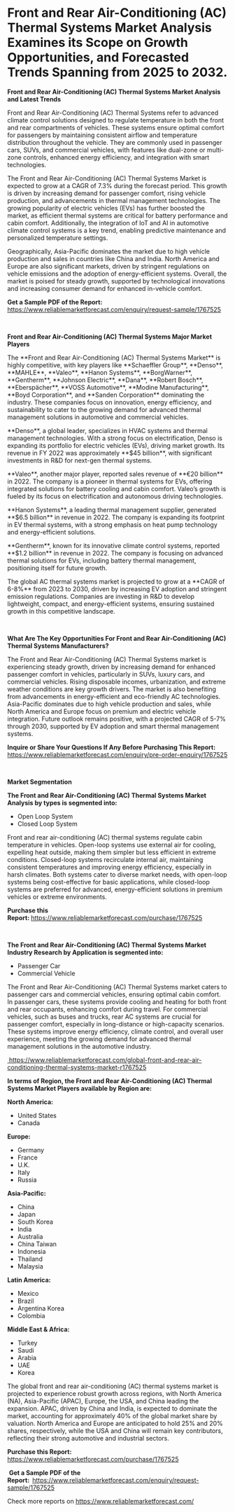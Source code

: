 <p><h1>Front and Rear Air-Conditioning (AC) Thermal Systems Market Analysis Examines its Scope on Growth Opportunities, and Forecasted Trends Spanning from 2025 to 2032.</h1></p><p><strong>Front and Rear Air-Conditioning (AC) Thermal Systems Market Analysis and Latest Trends</strong></p>
<p><p>Front and Rear Air-Conditioning (AC) Thermal Systems refer to advanced climate control solutions designed to regulate temperature in both the front and rear compartments of vehicles. These systems ensure optimal comfort for passengers by maintaining consistent airflow and temperature distribution throughout the vehicle. They are commonly used in passenger cars, SUVs, and commercial vehicles, with features like dual-zone or multi-zone controls, enhanced energy efficiency, and integration with smart technologies.</p><p>The Front and Rear Air-Conditioning (AC) Thermal Systems Market is expected to grow at a CAGR of 7.3% during the forecast period. This growth is driven by increasing demand for passenger comfort, rising vehicle production, and advancements in thermal management technologies. The growing popularity of electric vehicles (EVs) has further boosted the market, as efficient thermal systems are critical for battery performance and cabin comfort. Additionally, the integration of IoT and AI in automotive climate control systems is a key trend, enabling predictive maintenance and personalized temperature settings.</p><p>Geographically, Asia-Pacific dominates the market due to high vehicle production and sales in countries like China and India. North America and Europe are also significant markets, driven by stringent regulations on vehicle emissions and the adoption of energy-efficient systems. Overall, the market is poised for steady growth, supported by technological innovations and increasing consumer demand for enhanced in-vehicle comfort.</p></p>
<p><strong>Get a Sample PDF of the Report:&nbsp;</strong> <a href="https://www.reliablemarketforecast.com/enquiry/request-sample/1767525?utm_campaign=1167&utm_medium=2&utm_source=Github&utm_content=ia&utm_term=23012025&utm_id=front-and-rear-air-conditioning-ac-thermal-systems">https://www.reliablemarketforecast.com/enquiry/request-sample/1767525</a></p>
<p>&nbsp;</p>
<p><strong>Front and Rear Air-Conditioning (AC) Thermal Systems Major Market Players</strong></p>
<p><p>The **Front and Rear Air-Conditioning (AC) Thermal Systems Market** is highly competitive, with key players like **Schaeffler Group**, **Denso**, **MAHLE**, **Valeo**, **Hanon Systems**, **BorgWarner**, **Gentherm**, **Johnson Electric**, **Dana**, **Robert Bosch**, **Eberspächer**, **VOSS Automotive**, **Modine Manufacturing**, **Boyd Corporation**, and **Sanden Corporation** dominating the industry. These companies focus on innovation, energy efficiency, and sustainability to cater to the growing demand for advanced thermal management solutions in automotive and commercial vehicles.</p><p>**Denso**, a global leader, specializes in HVAC systems and thermal management technologies. With a strong focus on electrification, Denso is expanding its portfolio for electric vehicles (EVs), driving market growth. Its revenue in FY 2022 was approximately **$45 billion**, with significant investments in R&D for next-gen thermal systems.</p><p>**Valeo**, another major player, reported sales revenue of **€20 billion** in 2022. The company is a pioneer in thermal systems for EVs, offering integrated solutions for battery cooling and cabin comfort. Valeo’s growth is fueled by its focus on electrification and autonomous driving technologies.</p><p>**Hanon Systems**, a leading thermal management supplier, generated **$6.5 billion** in revenue in 2022. The company is expanding its footprint in EV thermal systems, with a strong emphasis on heat pump technology and energy-efficient solutions.</p><p>**Gentherm**, known for its innovative climate control systems, reported **$1.2 billion** in revenue in 2022. The company is focusing on advanced thermal solutions for EVs, including battery thermal management, positioning itself for future growth.</p><p>The global AC thermal systems market is projected to grow at a **CAGR of 6-8%** from 2023 to 2030, driven by increasing EV adoption and stringent emission regulations. Companies are investing in R&D to develop lightweight, compact, and energy-efficient systems, ensuring sustained growth in this competitive landscape.</p></p>
<p>&nbsp;</p>
<p><strong>What Are The Key Opportunities For Front and Rear Air-Conditioning (AC) Thermal Systems Manufacturers?</strong></p>
<p><p>The Front and Rear Air-Conditioning (AC) Thermal Systems market is experiencing steady growth, driven by increasing demand for enhanced passenger comfort in vehicles, particularly in SUVs, luxury cars, and commercial vehicles. Rising disposable incomes, urbanization, and extreme weather conditions are key growth drivers. The market is also benefiting from advancements in energy-efficient and eco-friendly AC technologies. Asia-Pacific dominates due to high vehicle production and sales, while North America and Europe focus on premium and electric vehicle integration. Future outlook remains positive, with a projected CAGR of 5-7% through 2030, supported by EV adoption and smart thermal management systems.</p></p>
<p><strong>Inquire or Share Your Questions If Any Before Purchasing This Report:</strong> <a href="https://www.reliablemarketforecast.com/enquiry/pre-order-enquiry/1767525?utm_campaign=1167&utm_medium=2&utm_source=Github&utm_content=ia&utm_term=23012025&utm_id=front-and-rear-air-conditioning-ac-thermal-systems">https://www.reliablemarketforecast.com/enquiry/pre-order-enquiry/1767525</a></p>
<p>&nbsp;</p>
<p><strong>Market Segmentation</strong></p>
<p><strong>The Front and Rear Air-Conditioning (AC) Thermal Systems Market Analysis by types is segmented into:</strong></p>
<p><ul><li>Open Loop System</li><li>Closed Loop System</li></ul></p>
<p><p>Front and rear air-conditioning (AC) thermal systems regulate cabin temperature in vehicles. Open-loop systems use external air for cooling, expelling heat outside, making them simpler but less efficient in extreme conditions. Closed-loop systems recirculate internal air, maintaining consistent temperatures and improving energy efficiency, especially in harsh climates. Both systems cater to diverse market needs, with open-loop systems being cost-effective for basic applications, while closed-loop systems are preferred for advanced, energy-efficient solutions in premium vehicles or extreme environments.</p></p>
<p><strong>Purchase this Report:&nbsp;</strong><a href="https://www.reliablemarketforecast.com/purchase/1767525?utm_campaign=1167&utm_medium=2&utm_source=Github&utm_content=ia&utm_term=23012025&utm_id=front-and-rear-air-conditioning-ac-thermal-systems">https://www.reliablemarketforecast.com/purchase/1767525</a></p>
<p>&nbsp;</p>
<p><strong>The Front and Rear Air-Conditioning (AC) Thermal Systems Market Industry Research by Application is segmented into:</strong></p>
<p><ul><li>Passenger Car</li><li>Commercial Vehicle</li></ul></p>
<p><p>The Front and Rear Air-Conditioning (AC) Thermal Systems market caters to passenger cars and commercial vehicles, ensuring optimal cabin comfort. In passenger cars, these systems provide cooling and heating for both front and rear occupants, enhancing comfort during travel. For commercial vehicles, such as buses and trucks, rear AC systems are crucial for passenger comfort, especially in long-distance or high-capacity scenarios. These systems improve energy efficiency, climate control, and overall user experience, meeting the growing demand for advanced thermal management solutions in the automotive industry.</p></p>
<p><a href="https://www.reliablemarketforecast.com/global-front-and-rear-air-conditioning-thermal-systems-market-r1767525?utm_campaign=1167&utm_medium=2&utm_source=Github&utm_content=ia&utm_term=23012025&utm_id=front-and-rear-air-conditioning-ac-thermal-systems">&nbsp;https://www.reliablemarketforecast.com/global-front-and-rear-air-conditioning-thermal-systems-market-r1767525</a></p>
<p><strong>In terms of Region, the Front and Rear Air-Conditioning (AC) Thermal Systems Market Players available by Region are:</strong></p>
<p>
    <p> <strong> North America: </strong>
        <ul>
            <li>United States</li>
            <li>Canada</li>
        </ul>
        </p> 
    <p> <strong> Europe: </strong>
        <ul>
            <li>Germany</li>
            <li>France</li>
            <li>U.K.</li>
            <li>Italy</li>
            <li>Russia</li>
        </ul>
        </p> 
    <p> <strong> Asia-Pacific: </strong>
        <ul>
            <li>China</li>
            <li>Japan</li>
            <li>South Korea</li>
            <li>India</li>
            <li>Australia</li>
            <li>China Taiwan</li>
            <li>Indonesia</li>
            <li>Thailand</li>
            <li>Malaysia</li>
        </ul>
        </p> 
    <p> <strong> Latin America: </strong>
        <ul>
            <li>Mexico</li>
            <li>Brazil</li>
            <li>Argentina Korea</li>
            <li>Colombia</li>
        </ul>
        </p> 
    <p> <strong> Middle East & Africa: </strong>
        <ul>
            <li>Turkey</li>
            <li>Saudi</li>
            <li>Arabia</li>
            <li>UAE</li>
            <li>Korea</li>
        </ul>
    </p>
    </p>
<p><p>The global front and rear air-conditioning (AC) thermal systems market is projected to experience robust growth across regions, with North America (NA), Asia-Pacific (APAC), Europe, the USA, and China leading the expansion. APAC, driven by China and India, is expected to dominate the market, accounting for approximately 40% of the global market share by valuation. North America and Europe are anticipated to hold 25% and 20% shares, respectively, while the USA and China will remain key contributors, reflecting their strong automotive and industrial sectors.</p></p>
<p><strong>Purchase this Report: </strong><a href="https://www.reliablemarketforecast.com/purchase/1767525?utm_campaign=1167&utm_medium=2&utm_source=Github&utm_content=ia&utm_term=23012025&utm_id=front-and-rear-air-conditioning-ac-thermal-systems">https://www.reliablemarketforecast.com/purchase/1767525</a></p>
<p>&nbsp;<strong>Get a Sample PDF of the Report:&nbsp;&nbsp;</strong><a href="https://www.reliablemarketforecast.com/enquiry/request-sample/1767525?utm_campaign=1167&utm_medium=2&utm_source=Github&utm_content=ia&utm_term=23012025&utm_id=front-and-rear-air-conditioning-ac-thermal-systems">https://www.reliablemarketforecast.com/enquiry/request-sample/1767525</a></p>
<p><strong></strong></p>
<p>Check more reports on <a href="https://www.reliablemarketforecast.com/?utm_campaign=1167&utm_medium=2&utm_source=Github&utm_content=ia&utm_term=23012025&utm_id=front-and-rear-air-conditioning-ac-thermal-systems">https://www.reliablemarketforecast.com/</a></p>